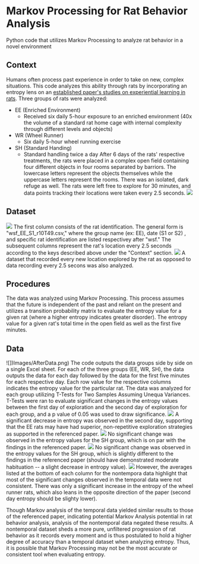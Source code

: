 # Markov Processing for Rat Behavior Analysis 
Python code that utilizes Markov Processing to analyze rat behavior in a novel environment
## Context 
Humans often process past experience in order to take on new, complex situations. This code analyzes this ability through rats by incorporating an entropy lens 
on an [established paper's studies on experiential learning in rats](http://learnmem.cshlp.org/content/24/11/569.full). Three groups of rats were analyzed: 
- EE (Enriched Environment)
  - Received six daily 5-hour exposure to an enriched environment (40x the volume of a standard rat home cage with internal complexity through different 
  levels and objects)
- WR (Wheel Runner) 
  - Six daily 5-hour wheel running exercise
- SH (Standard Handing)
  - Standard handling twice a day 
After 6 days of the rats' respective treatments, the rats were placed in a complex open field containing four different objects in four rooms separated by
barriors. The lowercase letters represent the objects themselves while the uppercase letters represent the rooms. There was an isolated, dark refuge as well. 
The rats were left free to explore for 30 minutes, and data points tracking their locations were taken every 2.5 seconds. 
![](Images/EntropySetup.png)
## Dataset
![](Images/BeforeData.png)
The first column consists of the rat identification. The general form is "wsf_EE_S1_r10T49.csv," where the group name (ex: EE), date (S1 or S2)
, and specific rat identification are listed respectivey after "wsf." The subsequent columns represent the rat's location every 2.5 seconds according to the keys 
described above under the "Context" section. 
![](Images/nontemporalinput.png)
A dataset that recorded every new location explored by the rat as opposed to data recording every 2.5 secons was also analyzed. 
## Procedures
The data was analyzed using Markov Processing. This process assumes that the future is independent of the past and reliant on the present and utilizes a transition
probability matrix to evaluate the entropy value for a given rat (where a higher entropy indicates greater disorder). The entropy value for a given rat's total 
time in the open field as well as the first five minutes. 
## Data
![])Images/AfterData.png)
The code outputs the data groups side by side on a single Excel sheet. For each of the three groups (EE, WR, SH), the data outputs the data for each day 
followed by the data for the first five minutes for each respective day. Each row value for the respective columns indicates the entropy value for the particular rat. 
The data was analyzed for each group utilizing T-Tests for Two Samples Assuming Unequa Variances. T-Tests were ran to evaluate significant changes in the entropy values between
the first day of exploration and the second day of exploration for each group, and a p value of 0.05 was used to draw significance. 
![](Images/eeanalysis.png)
A significant decrease in entropy was observed in the second day, supporting that the EE rats may have had superior, non-repetitive exploration strategies as supported in the referenced paper. 
![](Images/shanalysis.png)
No significant change was observed in the entropy values for the SH group, which is on par with the findings in the referenced paper. 
![](Images/wranalysis.png)
No significant change was observed in the entropy values for the SH group, which is slightly different to the findings in the referenced paper (should have demonstrated moderate habituation -- a slight decrease in entropy value). 
![](Images/nontemporaloutputa.png)
However, the averages listed at the bottom of each column for the nontempora data highlight that most of the significant changes observed in the temporal data were not consistent. There was only a significant increase in the entropy of the wheel runner rats, which also leans in the opposite direction of the paper (second day entropy should be slighty lower). 

Though Markov analysis of the temporal data yielded similar results to those of the referenced paper, indicating potential Markov Analysis
potential in rat behavior analysis, analysis of the nontemporal data negated these results. A nontemporal dataset sheds a more pure, unfiltered progression of rat behavior as it records every moment and is thus postulated to hold a higher degree of accuracy than a temporal dataset when analyzing entropy. Thus, it is possible that Markov Processing may not be the most accurate or consistent tool when evaluating entropy. 
